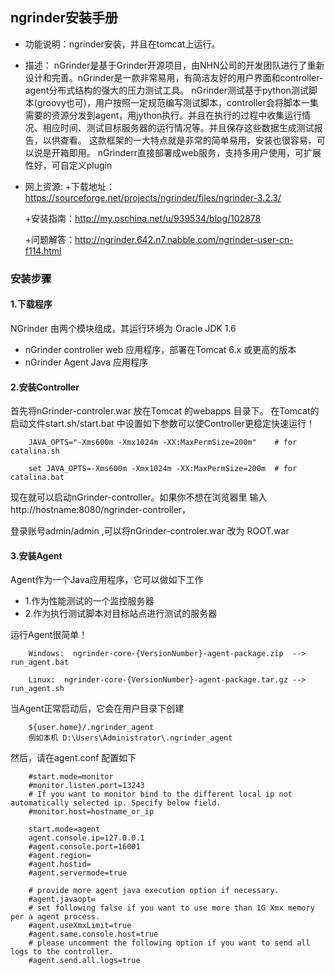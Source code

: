 ## ngrinder安装手册
+ 功能说明：ngrinder安装，并且在tomcat上运行。
+ 描述：
nGrinder是基于Grinder开源项目，由NHN公司的开发团队进行了重新设计和完善。nGrinder是一款非常易用，有简洁友好的用户界面和controller-agent分布式结构的强大的压力测试工具。
nGrinder测试基于python测试脚本(groovy也可)，用户按照一定规范编写测试脚本，controller会将脚本一集需要的资源分发到agent，用jython执行。并且在执行的过程中收集运行情况、相应时间、测试目标服务器的运行情况等。并且保存这些数据生成测试报告，以供查看。
这款框架的一大特点就是非常的简单易用，安装也很容易，可以说是开箱即用。
nGrinderr直接部署成web服务，支持多用户使用，可扩展性好，可自定义plugin
+ 网上资源:
    +下载地址：https://sourceforge.net/projects/ngrinder/files/ngrinder-3.2.3/

    +安装指南：http://my.oschina.net/u/939534/blog/102878

    +问题解答：http://ngrinder.642.n7.nabble.com/ngrinder-user-cn-f114.html

### 安装步骤

#### 1.下载程序
 NGrinder 由两个模块组成，其运行环境为 Oracle JDK 1.6
+ nGrinder controller  web 应用程序，部署在Tomcat 6.x 或更高的版本
+ nGrinder Agent     Java 应用程序


#### 2.安装Controller
首先将nGrinder-controler.war 放在Tomcat 的webapps 目录下。
在Tomcat的启动文件start.sh/start.bat 中设置如下参数可以使Controller更稳定快速运行！

```
    JAVA_OPTS="-Xms600m -Xmx1024m -XX:MaxPermSize=200m"    # for catalina.sh

    set JAVA_OPTS=-Xms600m -Xmx1024m -XX:MaxPermSize=200m  # for catalina.bat
```
现在就可以启动nGrinder-controller。如果你不想在浏览器里 输入 http://hostname:8080/ngrinder-controller，

登录账号admin/admin ,可以将nGrinder-controler.war 改为 ROOT.war


#### 3.安装Agent
Agent作为一个Java应用程序，它可以做如下工作
+ 1.作为性能测试的一个监控服务器
+ 2.作为执行测试脚本对目标站点进行测试的服务器

运行Agent很简单！
```
    Windows:  ngrinder-core-{VersionNumber}-agent-package.zip  --> run_agent.bat

    Linux:  ngrinder-core-{VersionNumber}-agent-package.tar.gz --> run_agent.sh
```
当Agent正常启动后，它会在用户目录下创建
```
    ${user.home}/.ngrinder_agent
    例如本机 D:\Users\Administrator\.ngrinder_agent
```
然后，请在agent.conf 配置如下

```
    #start.mode=monitor
    #monitor.listen.port=13243
    # If you want to monitor bind to the different local ip not automatically selected ip. Specify below field.
    #monitor.host=hostname_or_ip

    start.mode=agent
    agent.console.ip=127.0.0.1
    #agent.console.port=16001
    #agent.region=
    #agent.hostid=
    #agent.servermode=true

    # provide more agent java execution option if necessary.
    #agent.javaopt=
    # set following false if you want to use more than 1G Xmx memory per a agent process.
    #agent.useXmxLimit=true
    #agent.same.console.host=true
    # please uncomment the following option if you want to send all logs to the controller.
    #agent.send.all.logs=true
```








